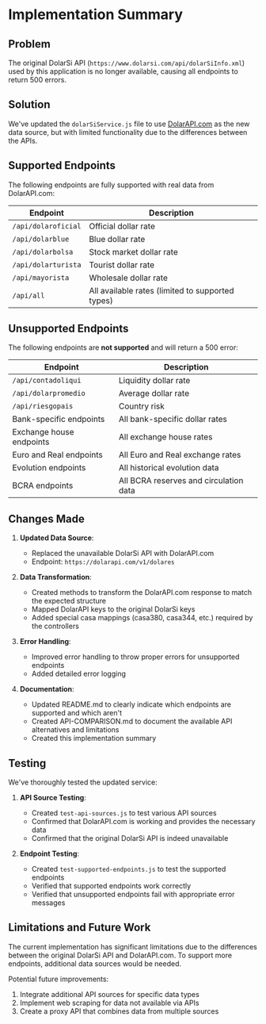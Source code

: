 # Implementation Summary

## Problem
The original DolarSi API (`https://www.dolarsi.com/api/dolarSiInfo.xml`) used by this application is no longer available, causing all endpoints to return 500 errors.

## Solution
We've updated the `dolarSiService.js` file to use [DolarAPI.com](https://dolarapi.com/) as the new data source, but with limited functionality due to the differences between the APIs.

## Supported Endpoints

The following endpoints are fully supported with real data from DolarAPI.com:

| Endpoint | Description |
|----------|-------------|
| `/api/dolaroficial` | Official dollar rate |
| `/api/dolarblue` | Blue dollar rate |
| `/api/dolarbolsa` | Stock market dollar rate |
| `/api/dolarturista` | Tourist dollar rate |
| `/api/mayorista` | Wholesale dollar rate |
| `/api/all` | All available rates (limited to supported types) |

## Unsupported Endpoints

The following endpoints are **not supported** and will return a 500 error:

| Endpoint | Description |
|----------|-------------|
| `/api/contadoliqui` | Liquidity dollar rate |
| `/api/dolarpromedio` | Average dollar rate |
| `/api/riesgopais` | Country risk |
| Bank-specific endpoints | All bank-specific dollar rates |
| Exchange house endpoints | All exchange house rates |
| Euro and Real endpoints | All Euro and Real exchange rates |
| Evolution endpoints | All historical evolution data |
| BCRA endpoints | All BCRA reserves and circulation data |

## Changes Made

1. **Updated Data Source**:
   - Replaced the unavailable DolarSi API with DolarAPI.com
   - Endpoint: `https://dolarapi.com/v1/dolares`

2. **Data Transformation**:
   - Created methods to transform the DolarAPI.com response to match the expected structure
   - Mapped DolarAPI keys to the original DolarSi keys
   - Added special casa mappings (casa380, casa344, etc.) required by the controllers

3. **Error Handling**:
   - Improved error handling to throw proper errors for unsupported endpoints
   - Added detailed error logging

4. **Documentation**:
   - Updated README.md to clearly indicate which endpoints are supported and which aren't
   - Created API-COMPARISON.md to document the available API alternatives and limitations
   - Created this implementation summary

## Testing

We've thoroughly tested the updated service:

1. **API Source Testing**:
   - Created `test-api-sources.js` to test various API sources
   - Confirmed that DolarAPI.com is working and provides the necessary data
   - Confirmed that the original DolarSi API is indeed unavailable

2. **Endpoint Testing**:
   - Created `test-supported-endpoints.js` to test the supported endpoints
   - Verified that supported endpoints work correctly
   - Verified that unsupported endpoints fail with appropriate error messages

## Limitations and Future Work

The current implementation has significant limitations due to the differences between the original DolarSi API and DolarAPI.com. To support more endpoints, additional data sources would be needed.

Potential future improvements:
1. Integrate additional API sources for specific data types
2. Implement web scraping for data not available via APIs
3. Create a proxy API that combines data from multiple sources 